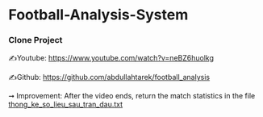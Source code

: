 # Football-Analysis-System

### Clone Project

✍️Youtube: https://www.youtube.com/watch?v=neBZ6huolkg

✍️Github: https://github.com/abdullahtarek/football_analysis

➞ Improvement: After the video ends, return the match statistics in the file [thong_ke_so_lieu_sau_tran_dau.txt](https://github.com/trandinhhao/Football-Analysis-System/blob/main/output_videos/thong_ke_so_lieu_sau_tran_dau.txt)
